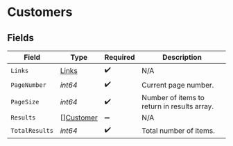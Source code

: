 # Customers


## Fields

| Field                                         | Type                                          | Required                                      | Description                                   |
| --------------------------------------------- | --------------------------------------------- | --------------------------------------------- | --------------------------------------------- |
| `Links`                                       | [Links](../../models/shared/links.md)         | :heavy_check_mark:                            | N/A                                           |
| `PageNumber`                                  | *int64*                                       | :heavy_check_mark:                            | Current page number.                          |
| `PageSize`                                    | *int64*                                       | :heavy_check_mark:                            | Number of items to return in results array.   |
| `Results`                                     | [][Customer](../../models/shared/customer.md) | :heavy_minus_sign:                            | N/A                                           |
| `TotalResults`                                | *int64*                                       | :heavy_check_mark:                            | Total number of items.                        |